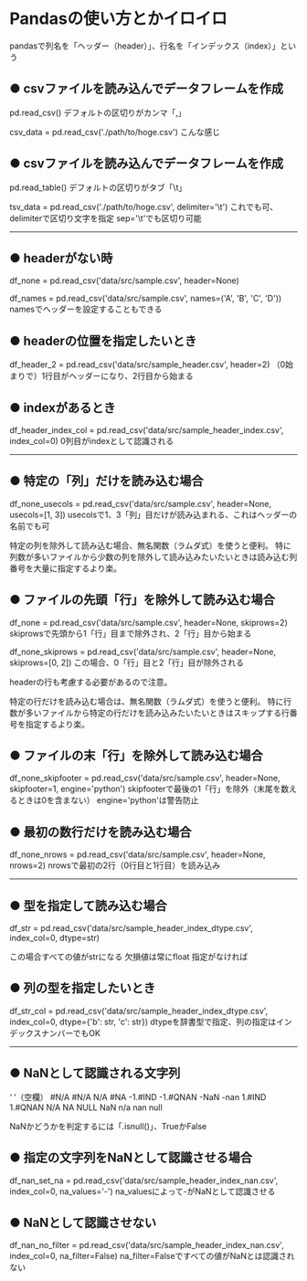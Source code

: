 Pandasの使い方とかイロイロ
=============

pandasで列名を「ヘッダー（header）」、行名を「インデックス（index）」という

● csvファイルを読み込んでデータフレームを作成
-------------

  pd.read_csv()
  デフォルトの区切りがカンマ「,」

  csv_data  = pd.read_csv('./path/to/hoge.csv')
  こんな感じ

● csvファイルを読み込んでデータフレームを作成
-------------
  pd.read_table()
  デフォルトの区切りがタブ「\t」
  
  tsv_data  = pd.read_csv('./path/to/hoge.csv', delimiter='\t')
  これでも可、delimiterで区切り文字を指定
  sep='\t'でも区切り可能

--------------------------------------------------------------------------------------------
● headerがない時
-------------
  df_none = pd.read_csv('data/src/sample.csv', header=None)

  df_names = pd.read_csv('data/src/sample.csv', names=('A', 'B', 'C', 'D'))
  namesでヘッダーを設定することもできる

● headerの位置を指定したいとき
-------------
  df_header_2 = pd.read_csv('data/src/sample_header.csv', header=2)
  （0始まりで）1行目がヘッダーになり、2行目から始まる

● indexがあるとき
-------------
  df_header_index_col = pd.read_csv('data/src/sample_header_index.csv', index_col=0)
  0列目がindexとして認識される
  
--------------------------------------------------------------------------------------------
● 特定の「列」だけを読み込む場合
-------------
  df_none_usecols = pd.read_csv('data/src/sample.csv', header=None, usecols=[1, 3])
  usecolsで1、3「列」目だけが読み込まれる、これはヘッダーの名前でも可
  
  特定の列を除外して読み込む場合、無名関数（ラムダ式）を使うと便利。
  特に列数が多いファイルから少数の列を除外して読み込みたいたいときは読み込む列番号を大量に指定するより楽。
  
● ファイルの先頭「行」を除外して読み込む場合
-------------
  df_none = pd.read_csv('data/src/sample.csv', header=None, skiprows=2)
  skiprowsで先頭から1「行」目まで除外され、2「行」目から始まる
  
  df_none_skiprows = pd.read_csv('data/src/sample.csv', header=None, skiprows=[0, 2])
  この場合、0「行」目と2「行」目が除外される
  
  headerの行も考慮する必要があるので注意。
  
  特定の行だけを読み込む場合は、無名関数（ラムダ式）を使うと便利。
  特に行数が多いファイルから特定の行だけを読み込みたいたいときはスキップする行番号を指定するより楽。
  
● ファイルの末「行」を除外して読み込む場合
-------------
  df_none_skipfooter = pd.read_csv('data/src/sample.csv', header=None, skipfooter=1, engine='python')
  skipfooterで最後の1「行」を除外（末尾を数えるときは0を含まない）
  engine='python'は警告防止
  
● 最初の数行だけを読み込む場合
-------------
  df_none_nrows = pd.read_csv('data/src/sample.csv', header=None, nrows=2)
  nrowsで最初の2行（0行目と1行目）を読み込み
  
--------------------------------------------------------------------------------------------
● 型を指定して読み込む場合
-------------
  df_str = pd.read_csv('data/src/sample_header_index_dtype.csv', index_col=0, dtype=str)
  
  この場合すべての値がstrになる
  欠損値は常にfloat
  指定がなければ
  
● 列の型を指定したいとき
-------------
  df_str_col = pd.read_csv('data/src/sample_header_index_dtype.csv', index_col=0, dtype={'b': str, 'c': str})
  dtypeを辞書型で指定、列の指定はインデックスナンバーでもOK
  
 --------------------------------------------------------------------------------------------
● NaNとして認識される文字列
-------------
  ‘ ’（空欄）
  #N/A
  #N/A N/A
  #NA 
  -1.#IND
  -1.#QNAN
  -NaN 
  -nan
  1.#IND
  1.#QNAN
  N/A
  NA 
  NULL
  NaN
  n/a
  nan
  null

  NaNかどうかを判定するには「.isnull()」、TrueかFalse
  
● 指定の文字列をNaNとして認識させる場合
-------------
  df_nan_set_na = pd.read_csv('data/src/sample_header_index_nan.csv', index_col=0, na_values='-')
  na_valuesによって-がNaNとして認識させる

● NaNとして認識させない
-------------
  df_nan_no_filter = pd.read_csv('data/src/sample_header_index_nan.csv', index_col=0, na_filter=False)
  na_filter=Falseですべての値がNaNとは認識されない
  
  
  
  

